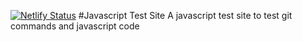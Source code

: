 [![Netlify Status](https://api.netlify.com/api/v1/badges/307885d0-814c-4909-88dd-7c32bc8087e2/deploy-status)](https://app.netlify.com/sites/javascripttestsite/deploys)
#Javascript Test Site
A javascript test site to test git commands and javascript code
